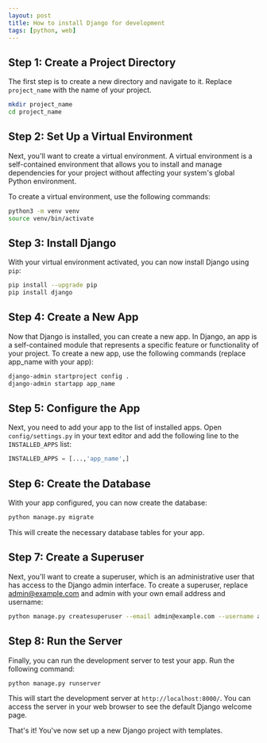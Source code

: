 ```yaml
---
layout: post
title: How to install Django for development
tags: [python, web]
---
```

## Step 1: Create a Project Directory

The first step is to create a new directory and navigate to it. Replace `project_name` with the name of your project.

```bash
mkdir project_name
cd project_name
```

## Step 2: Set Up a Virtual Environment

Next, you'll want to create a virtual environment. A virtual environment is a self-contained environment that allows you to install and manage dependencies for your project without affecting your system's global Python environment.

To create a virtual environment, use the following commands:

```bash
python3 -m venv venv
source venv/bin/activate
```

## Step 3: Install Django

With your virtual environment activated, you can now install Django using `pip`:

```bash
pip install --upgrade pip
pip install django
```

## Step 4: Create a New App

Now that Django is installed, you can create a new app. In Django, an app is a self-contained module that represents a specific feature or functionality of your project. To create a new app, use the following commands (replace app_name with your app):

```bash
django-admin startproject config .
django-admin startapp app_name
```

## Step 5: Configure the App

Next, you need to add your app to the list of installed apps. Open `config/settings.py` in your text editor and add the following line to the `INSTALLED_APPS` list:

```python
INSTALLED_APPS = [...,'app_name',]
```

## Step 6: Create the Database

With your app configured, you can now create the database:

```bash
python manage.py migrate
```

This will create the necessary database tables for your app.

## Step 7: Create a Superuser

Next, you'll want to create a superuser, which is an administrative user that has access to the Django admin interface. To create a superuser, replace <admin@example.com> and admin with your own email address and username:

```bash
python manage.py createsuperuser --email admin@example.com --username admin
```

## Step 8: Run the Server

Finally, you can run the development server to test your app. Run the following command:

```bash
python manage.py runserver
```

This will start the development server at `http://localhost:8000/`. You can access the server in your web browser to see the default Django welcome page.

That's it! You've now set up a new Django project with templates.
